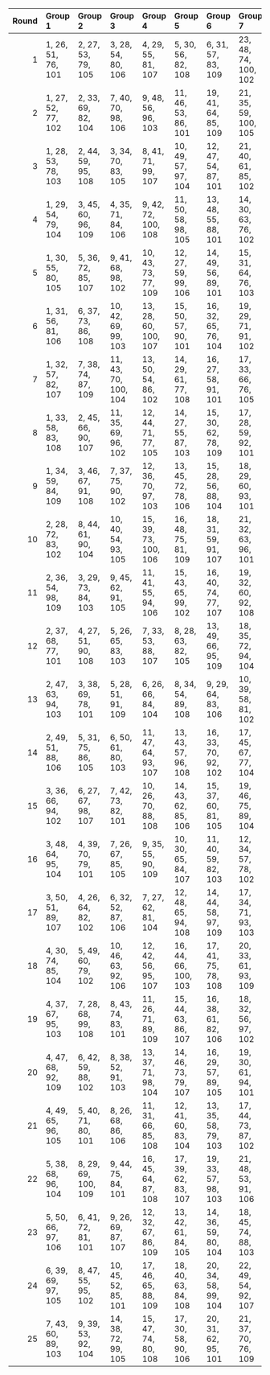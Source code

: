 |   Round | Group 1            | Group 2             | Group 3              | Group 4              | Group 5              | Group 6             | Group 7              | Group 8             | Group 9              | Group 10       | Group 11       | Group 12       | Group 13       | Group 14        | Group 15       | Group 16       | Group 17        | Group 18       | Group 19        | Group 20       | Group 21        | Group 22        | Group 23        | Group 24        | Group 25       |
|--------:|:-------------------|:--------------------|:---------------------|:---------------------|:---------------------|:--------------------|:---------------------|:--------------------|:---------------------|:---------------|:---------------|:---------------|:---------------|:----------------|:---------------|:---------------|:----------------|:---------------|:----------------|:---------------|:----------------|:----------------|:----------------|:----------------|:---------------|
|       1 | 1, 26, 51, 76, 101 | 2, 27, 53, 79, 105  | 3, 28, 54, 80, 106   | 4, 29, 55, 81, 107   | 5, 30, 56, 82, 108   | 6, 31, 57, 83, 109  | 23, 48, 74, 100, 102 | 24, 49, 75, 77, 103 | 25, 50, 52, 78, 104  | 7, 32, 58, 84  | 8, 33, 59, 85  | 9, 34, 60, 86  | 10, 35, 61, 87 | 11, 36, 62, 88  | 12, 37, 63, 89 | 13, 38, 64, 90 | 14, 39, 65, 91  | 15, 40, 66, 92 | 16, 41, 67, 93  | 17, 42, 68, 94 | 18, 43, 69, 95  | 19, 44, 70, 96  | 20, 45, 71, 97  | 21, 46, 72, 98  | 22, 47, 73, 99 |
|       2 | 1, 27, 52, 77, 102 | 2, 33, 69, 82, 104  | 7, 40, 70, 98, 106   | 9, 48, 56, 96, 103   | 11, 46, 53, 86, 101  | 19, 41, 64, 85, 109 | 21, 35, 59, 100, 105 | 23, 50, 55, 93, 108 | 25, 43, 58, 94, 107  | 3, 44, 57, 79  | 4, 32, 54, 88  | 5, 29, 63, 90  | 6, 38, 65, 95  | 8, 45, 73, 81   | 10, 31, 71, 78 | 12, 28, 61, 76 | 13, 36, 51, 99  | 14, 26, 74, 92 | 15, 49, 67, 87  | 16, 42, 62, 97 | 17, 37, 72, 91  | 18, 47, 66, 89  | 20, 39, 60, 84  | 22, 34, 75, 80  | 24, 30, 68, 83 |
|       3 | 1, 28, 53, 78, 103 | 2, 44, 59, 95, 108  | 3, 34, 70, 83, 105   | 8, 41, 71, 99, 107   | 10, 49, 57, 97, 104  | 12, 47, 54, 87, 101 | 21, 40, 61, 85, 102  | 22, 36, 60, 77, 106 | 24, 27, 56, 94, 109  | 4, 45, 58, 80  | 5, 33, 55, 89  | 6, 30, 64, 91  | 7, 39, 66, 96  | 9, 46, 74, 82   | 11, 32, 72, 79 | 13, 29, 62, 76 | 14, 37, 51, 100 | 15, 26, 75, 93 | 16, 50, 68, 88  | 17, 43, 63, 98 | 18, 38, 73, 92  | 19, 48, 67, 90  | 20, 42, 65, 86  | 23, 35, 52, 81  | 25, 31, 69, 84 |
|       4 | 1, 29, 54, 79, 104 | 3, 45, 60, 96, 109  | 4, 35, 71, 84, 106   | 9, 42, 72, 100, 108  | 11, 50, 58, 98, 105  | 13, 48, 55, 88, 101 | 14, 30, 63, 76, 102  | 22, 41, 62, 86, 103 | 23, 37, 61, 78, 107  | 2, 32, 70, 85  | 5, 46, 59, 81  | 6, 34, 56, 90  | 7, 31, 65, 92  | 8, 40, 67, 97   | 10, 47, 75, 83 | 12, 33, 73, 80 | 15, 38, 51, 77  | 16, 26, 52, 94 | 17, 27, 69, 89  | 18, 44, 64, 99 | 19, 39, 74, 93  | 20, 49, 68, 91  | 21, 43, 66, 87  | 24, 36, 53, 82  | 25, 28, 57, 95 |
|       5 | 1, 30, 55, 80, 105 | 5, 36, 72, 85, 107  | 9, 41, 68, 98, 102   | 10, 43, 73, 77, 109  | 12, 27, 59, 99, 106  | 14, 49, 56, 89, 101 | 15, 31, 64, 76, 103  | 23, 42, 63, 87, 104 | 24, 38, 62, 79, 108  | 2, 29, 58, 96  | 3, 33, 71, 86  | 4, 46, 61, 97  | 6, 47, 60, 82  | 7, 35, 57, 91   | 8, 32, 66, 93  | 11, 48, 52, 84 | 13, 34, 74, 81  | 16, 39, 51, 78 | 17, 26, 53, 95  | 18, 28, 70, 90 | 19, 45, 65, 100 | 20, 40, 75, 94  | 21, 50, 69, 92  | 22, 44, 67, 88  | 25, 37, 54, 83 |
|       6 | 1, 31, 56, 81, 106 | 6, 37, 73, 86, 108  | 10, 42, 69, 99, 103  | 13, 28, 60, 100, 107 | 15, 50, 57, 90, 101  | 16, 32, 65, 76, 104 | 19, 29, 71, 91, 102  | 24, 43, 64, 88, 105 | 25, 39, 63, 80, 109  | 2, 38, 55, 84  | 3, 30, 59, 97  | 4, 34, 72, 87  | 5, 47, 62, 98  | 7, 48, 61, 83   | 8, 36, 58, 92  | 9, 33, 67, 94  | 11, 44, 74, 78  | 12, 49, 53, 85 | 14, 35, 75, 82  | 17, 40, 51, 79 | 18, 26, 54, 96  | 20, 46, 66, 77  | 21, 41, 52, 95  | 22, 27, 70, 93  | 23, 45, 68, 89 |
|       7 | 1, 32, 57, 82, 107 | 7, 38, 74, 87, 109  | 11, 43, 70, 100, 104 | 13, 50, 54, 86, 102  | 14, 29, 61, 77, 108  | 16, 27, 58, 91, 101 | 17, 33, 66, 76, 105  | 20, 30, 72, 92, 103 | 25, 44, 65, 89, 106  | 2, 40, 64, 81  | 3, 39, 56, 85  | 4, 31, 60, 98  | 5, 35, 73, 88  | 6, 48, 63, 99   | 8, 49, 62, 84  | 9, 37, 59, 93  | 10, 34, 68, 95  | 12, 45, 75, 79 | 15, 36, 52, 83  | 18, 41, 51, 80 | 19, 26, 55, 97  | 21, 47, 67, 78  | 22, 42, 53, 96  | 23, 28, 71, 94  | 24, 46, 69, 90 |
|       8 | 1, 33, 58, 83, 108 | 2, 45, 66, 90, 107  | 11, 35, 69, 96, 102  | 12, 44, 71, 77, 105  | 14, 27, 55, 87, 103  | 15, 30, 62, 78, 109 | 17, 28, 59, 92, 101  | 18, 34, 67, 76, 106 | 21, 31, 73, 93, 104  | 3, 41, 65, 82  | 4, 40, 57, 86  | 5, 32, 61, 99  | 6, 36, 74, 89  | 7, 49, 64, 100  | 8, 39, 75, 88  | 9, 50, 63, 85  | 10, 38, 60, 94  | 13, 46, 52, 80 | 16, 37, 53, 84  | 19, 42, 51, 81 | 20, 26, 56, 98  | 22, 48, 68, 79  | 23, 43, 54, 97  | 24, 29, 72, 95  | 25, 47, 70, 91 |
|       9 | 1, 34, 59, 84, 109 | 3, 46, 67, 91, 108  | 7, 37, 75, 90, 102   | 12, 36, 70, 97, 103  | 13, 45, 72, 78, 106  | 15, 28, 56, 88, 104 | 18, 29, 60, 93, 101  | 19, 35, 68, 76, 107 | 22, 32, 74, 94, 105  | 2, 48, 71, 92  | 4, 42, 66, 83  | 5, 41, 58, 87  | 6, 33, 62, 100 | 8, 50, 65, 77   | 9, 40, 52, 89  | 10, 27, 64, 86 | 11, 39, 61, 95  | 14, 47, 53, 81 | 16, 31, 63, 79  | 17, 38, 54, 85 | 20, 43, 51, 82  | 21, 26, 57, 99  | 23, 49, 69, 80  | 24, 44, 55, 98  | 25, 30, 73, 96 |
|      10 | 2, 28, 72, 83, 102 | 8, 44, 61, 90, 104  | 10, 40, 54, 93, 105  | 15, 39, 73, 100, 106 | 16, 48, 75, 81, 109  | 18, 31, 59, 91, 107 | 21, 32, 63, 96, 101  | 23, 46, 51, 85, 103 | 25, 35, 53, 97, 108  | 1, 37, 62, 87  | 3, 47, 58, 77  | 4, 33, 52, 99  | 5, 27, 74, 95  | 6, 49, 70, 94   | 7, 45, 69, 86  | 9, 36, 65, 79  | 11, 29, 68, 80  | 12, 43, 55, 92 | 13, 30, 67, 89  | 14, 42, 64, 98 | 17, 50, 56, 84  | 19, 34, 66, 82  | 20, 41, 57, 88  | 22, 38, 71, 76  | 24, 26, 60, 78 |
|      11 | 2, 36, 54, 98, 109 | 3, 29, 73, 84, 103  | 9, 45, 62, 91, 105   | 11, 41, 55, 94, 106  | 15, 43, 65, 99, 102  | 16, 40, 74, 77, 107 | 19, 32, 60, 92, 108  | 22, 33, 64, 97, 101 | 24, 47, 51, 86, 104  | 1, 38, 63, 88  | 4, 48, 59, 78  | 5, 34, 53, 100 | 6, 28, 75, 96  | 7, 50, 71, 95   | 8, 46, 70, 87  | 10, 37, 66, 80 | 12, 30, 69, 81  | 13, 44, 56, 93 | 14, 31, 68, 90  | 17, 49, 52, 82 | 18, 27, 57, 85  | 20, 35, 67, 83  | 21, 42, 58, 89  | 23, 39, 72, 76  | 25, 26, 61, 79 |
|      12 | 2, 37, 68, 77, 101 | 4, 27, 51, 90, 108  | 5, 26, 65, 83, 103   | 7, 33, 53, 88, 107   | 8, 28, 63, 82, 105   | 13, 49, 66, 95, 109 | 18, 35, 72, 94, 104  | 19, 47, 69, 79, 106 | 25, 46, 62, 93, 102  | 1, 42, 67, 92  | 3, 43, 52, 76  | 6, 40, 58, 78  | 9, 38, 57, 80  | 10, 32, 55, 100 | 11, 30, 75, 99 | 12, 50, 74, 91 | 14, 41, 70, 84  | 15, 45, 59, 98 | 16, 34, 73, 85  | 17, 48, 60, 97 | 20, 44, 54, 81  | 21, 29, 56, 86  | 22, 31, 61, 89  | 23, 36, 64, 96  | 24, 39, 71, 87 |
|      13 | 2, 47, 63, 94, 103 | 3, 38, 69, 78, 101  | 5, 28, 51, 91, 109   | 6, 26, 66, 84, 104   | 8, 34, 54, 89, 108   | 9, 29, 64, 83, 106  | 10, 39, 58, 81, 102  | 19, 36, 73, 95, 105 | 20, 48, 70, 80, 107  | 1, 43, 68, 93  | 4, 44, 53, 76  | 7, 41, 59, 79  | 11, 33, 56, 77 | 12, 31, 52, 100 | 13, 27, 75, 92 | 14, 50, 67, 96 | 15, 42, 71, 85  | 16, 46, 60, 99 | 17, 35, 74, 86  | 18, 49, 61, 98 | 21, 45, 55, 82  | 22, 30, 57, 87  | 23, 32, 62, 90  | 24, 37, 65, 97  | 25, 40, 72, 88 |
|      14 | 2, 49, 51, 88, 106 | 5, 31, 75, 86, 105  | 6, 50, 61, 80, 103   | 11, 47, 64, 93, 107  | 13, 43, 57, 96, 108  | 16, 33, 70, 92, 102 | 17, 45, 67, 77, 104  | 18, 42, 52, 79, 109 | 24, 35, 66, 99, 101  | 1, 40, 65, 90  | 3, 26, 63, 81  | 4, 38, 56, 100 | 7, 36, 55, 78  | 8, 30, 53, 98   | 9, 28, 73, 97  | 10, 48, 72, 89 | 12, 39, 68, 82  | 14, 32, 71, 83 | 15, 46, 58, 95  | 19, 27, 54, 84 | 20, 29, 59, 87  | 21, 34, 62, 94  | 22, 37, 69, 85  | 23, 44, 60, 91  | 25, 41, 74, 76 |
|      15 | 3, 36, 66, 94, 102 | 6, 27, 67, 98, 107  | 7, 42, 73, 82, 101   | 10, 26, 70, 88, 108  | 14, 43, 62, 85, 106  | 15, 37, 60, 81, 105 | 19, 46, 75, 89, 104  | 21, 39, 54, 90, 103 | 23, 40, 53, 99, 109  | 1, 47, 72, 97  | 2, 34, 61, 91  | 4, 41, 69, 77  | 5, 44, 52, 92  | 8, 48, 57, 76   | 9, 32, 51, 95  | 11, 45, 63, 83 | 12, 38, 58, 93  | 13, 33, 68, 87 | 16, 35, 56, 80  | 17, 31, 55, 96 | 18, 30, 71, 100 | 20, 50, 64, 79  | 22, 29, 65, 78  | 24, 28, 74, 84  | 25, 49, 59, 86 |
|      16 | 3, 48, 64, 95, 104 | 4, 39, 70, 79, 101  | 7, 26, 67, 85, 105   | 9, 35, 55, 90, 109   | 10, 30, 65, 84, 107  | 11, 40, 59, 82, 103 | 12, 34, 57, 78, 102  | 20, 37, 74, 96, 106 | 21, 49, 71, 81, 108  | 1, 44, 69, 94  | 2, 41, 73, 89  | 5, 45, 54, 76  | 6, 29, 51, 92  | 8, 42, 60, 80   | 13, 32, 53, 77 | 14, 28, 52, 93 | 15, 27, 68, 97  | 16, 43, 72, 86 | 17, 47, 61, 100 | 18, 36, 75, 87 | 19, 50, 62, 99  | 22, 46, 56, 83  | 23, 31, 58, 88  | 24, 33, 63, 91  | 25, 38, 66, 98 |
|      17 | 3, 50, 51, 89, 107 | 4, 26, 64, 82, 102  | 6, 32, 52, 87, 106   | 7, 27, 62, 81, 104   | 12, 48, 65, 94, 108  | 14, 44, 58, 97, 109 | 17, 34, 71, 93, 103  | 18, 46, 68, 78, 105 | 25, 36, 67, 100, 101 | 1, 41, 66, 91  | 2, 42, 75, 76  | 5, 39, 57, 77  | 8, 37, 56, 79  | 9, 31, 54, 99   | 10, 29, 74, 98 | 11, 49, 73, 90 | 13, 40, 69, 83  | 15, 33, 72, 84 | 16, 47, 59, 96  | 19, 43, 53, 80 | 20, 28, 55, 85  | 21, 30, 60, 88  | 22, 35, 63, 95  | 23, 38, 70, 86  | 24, 45, 61, 92 |
|      18 | 4, 30, 74, 85, 104 | 5, 49, 60, 79, 102  | 10, 46, 63, 92, 106  | 12, 42, 56, 95, 107  | 16, 44, 66, 100, 103 | 17, 41, 75, 78, 108 | 20, 33, 61, 93, 109  | 23, 34, 65, 98, 101 | 25, 48, 51, 87, 105  | 1, 39, 64, 89  | 2, 26, 62, 80  | 3, 37, 55, 99  | 6, 35, 54, 77  | 7, 29, 52, 97   | 8, 27, 72, 96  | 9, 47, 71, 88  | 11, 38, 67, 81  | 13, 31, 70, 82 | 14, 45, 57, 94  | 15, 32, 69, 91 | 18, 50, 53, 83  | 19, 28, 58, 86  | 21, 36, 68, 84  | 22, 43, 59, 90  | 24, 40, 73, 76 |
|      19 | 4, 37, 67, 95, 103 | 7, 28, 68, 99, 108  | 8, 43, 74, 83, 101   | 11, 26, 71, 89, 109  | 15, 44, 63, 86, 107  | 16, 38, 61, 82, 106 | 18, 32, 56, 97, 102  | 20, 47, 52, 90, 105 | 22, 40, 55, 91, 104  | 1, 48, 73, 98  | 2, 50, 60, 87  | 3, 35, 62, 92  | 5, 42, 70, 78  | 6, 45, 53, 93   | 9, 49, 58, 76  | 10, 33, 51, 96 | 12, 46, 64, 84  | 13, 39, 59, 94 | 14, 34, 69, 88  | 17, 36, 57, 81 | 19, 31, 72, 77  | 21, 27, 65, 80  | 23, 30, 66, 79  | 24, 41, 54, 100 | 25, 29, 75, 85 |
|      20 | 4, 47, 68, 92, 109 | 6, 42, 59, 88, 102  | 8, 38, 52, 91, 103   | 13, 37, 71, 98, 104  | 14, 46, 73, 79, 107  | 16, 29, 57, 89, 105 | 19, 30, 61, 94, 101  | 20, 36, 69, 76, 108 | 23, 33, 75, 95, 106  | 1, 35, 60, 85  | 2, 31, 74, 97  | 3, 49, 72, 93  | 5, 43, 67, 84  | 7, 34, 63, 77   | 9, 27, 66, 78  | 10, 41, 53, 90 | 11, 28, 65, 87  | 12, 40, 62, 96 | 15, 48, 54, 82  | 17, 32, 64, 80 | 18, 39, 55, 86  | 21, 44, 51, 83  | 22, 26, 58, 100 | 24, 50, 70, 81  | 25, 45, 56, 99 |
|      21 | 4, 49, 65, 96, 105 | 5, 40, 71, 80, 101  | 8, 26, 68, 86, 106   | 11, 31, 66, 85, 108  | 12, 41, 60, 83, 104  | 13, 35, 58, 79, 103 | 17, 44, 73, 87, 102  | 21, 38, 75, 97, 107 | 22, 50, 72, 82, 109  | 1, 45, 70, 95  | 2, 39, 67, 99  | 3, 42, 74, 90  | 6, 46, 55, 76  | 7, 30, 51, 93   | 9, 43, 61, 81  | 10, 36, 56, 91 | 14, 33, 54, 78  | 15, 29, 53, 94 | 16, 28, 69, 98  | 18, 48, 62, 77 | 19, 37, 52, 88  | 20, 27, 63, 100 | 23, 47, 57, 84  | 24, 32, 59, 89  | 25, 34, 64, 92 |
|      22 | 5, 38, 68, 96, 104 | 8, 29, 69, 100, 109 | 9, 44, 75, 84, 101   | 16, 45, 64, 87, 108  | 17, 39, 62, 83, 107  | 19, 33, 57, 98, 103 | 21, 48, 53, 91, 106  | 23, 41, 56, 92, 105 | 24, 31, 67, 80, 102  | 1, 49, 74, 99  | 2, 30, 52, 86  | 3, 27, 61, 88  | 4, 36, 63, 93  | 6, 43, 71, 79   | 7, 46, 54, 94  | 10, 50, 59, 76 | 11, 34, 51, 97  | 12, 26, 72, 90 | 13, 47, 65, 85  | 14, 40, 60, 95 | 15, 35, 70, 89  | 18, 37, 58, 82  | 20, 32, 73, 78  | 22, 28, 66, 81  | 25, 42, 55, 77 |
|      23 | 5, 50, 66, 97, 106 | 6, 41, 72, 81, 101  | 9, 26, 69, 87, 107   | 12, 32, 67, 86, 109  | 13, 42, 61, 84, 105  | 14, 36, 59, 80, 104 | 18, 45, 74, 88, 103  | 20, 38, 53, 89, 102 | 22, 39, 52, 98, 108  | 1, 46, 71, 96  | 2, 35, 65, 93  | 3, 40, 68, 100 | 4, 43, 75, 91  | 7, 47, 56, 76   | 8, 31, 51, 94  | 10, 44, 62, 82 | 11, 37, 57, 92  | 15, 34, 55, 79 | 16, 30, 54, 95  | 17, 29, 70, 99 | 19, 49, 63, 78  | 21, 28, 64, 77  | 23, 27, 73, 83  | 24, 48, 58, 85  | 25, 33, 60, 90 |
|      24 | 6, 39, 69, 97, 105 | 8, 47, 55, 95, 102  | 10, 45, 52, 85, 101  | 17, 46, 65, 88, 109  | 18, 40, 63, 84, 108  | 20, 34, 58, 99, 104 | 22, 49, 54, 92, 107  | 24, 42, 57, 93, 106 | 25, 32, 68, 81, 103  | 1, 50, 75, 100 | 2, 43, 56, 78  | 3, 31, 53, 87  | 4, 28, 62, 89  | 5, 37, 64, 94   | 7, 44, 72, 80  | 9, 30, 70, 77  | 11, 27, 60, 76  | 12, 35, 51, 98 | 13, 26, 73, 91  | 14, 48, 66, 86 | 15, 41, 61, 96  | 16, 36, 71, 90  | 19, 38, 59, 83  | 21, 33, 74, 79  | 23, 29, 67, 82 |
|      25 | 7, 43, 60, 89, 103 | 9, 39, 53, 92, 104  | 14, 38, 72, 99, 105  | 15, 47, 74, 80, 108  | 17, 30, 58, 90, 106  | 20, 31, 62, 95, 101 | 21, 37, 70, 76, 109  | 22, 45, 51, 84, 102 | 24, 34, 52, 96, 107  | 1, 36, 61, 86  | 2, 46, 57, 100 | 3, 32, 75, 98  | 4, 50, 73, 94  | 5, 48, 69, 93   | 6, 44, 68, 85  | 8, 35, 64, 78  | 10, 28, 67, 79  | 11, 42, 54, 91 | 12, 29, 66, 88  | 13, 41, 63, 97 | 16, 49, 55, 83  | 18, 33, 65, 81  | 19, 40, 56, 87  | 23, 26, 59, 77  | 25, 27, 71, 82 |